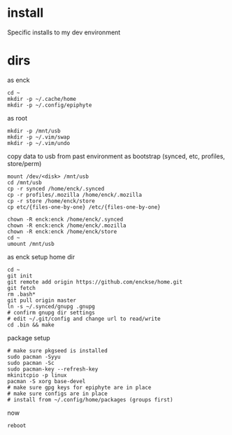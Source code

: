 install
===

Specific installs to my dev environment

# dirs

as enck
```
cd ~
mkdir -p ~/.cache/home
mkdir -p ~/.config/epiphyte
```

as root
```
mkdir -p /mnt/usb
mkdir -p ~/.vim/swap
mkdir -p ~/.vim/undo
```

copy data to usb from past environment as bootstrap (synced, etc, profiles, store/perm)
```
mount /dev/<disk> /mnt/usb
cd /mnt/usb
cp -r synced /home/enck/.synced
cp -r profiles/.mozilla /home/enck/.mozilla
cp -r store /home/enck/store
cp etc/{files-one-by-one} /etc/{files-one-by-one}

chown -R enck:enck /home/enck/.synced
chown -R enck:enck /home/enck/.mozilla
chown -R enck:enck /home/enck/store
cd ~
umount /mnt/usb
```

as enck setup home dir
```
cd ~
git init
git remote add origin https://github.com/enckse/home.git
git fetch
rm .bash*
git pull origin master
ln -s ~/.synced/gnupg .gnupg
# confirm gnupg dir settings
# edit ~/.git/config and change url to read/write
cd .bin && make
```

package setup
```
# make sure pkgseed is installed
sudo pacman -Syyu
sudo pacman -Sc
sudo pacman-key --refresh-key
mkinitcpio -p linux
pacman -S xorg base-devel
# make sure gpg keys for epiphyte are in place
# make sure configs are in place
# install from ~/.config/home/packages (groups first)
```

now
```
reboot
```
